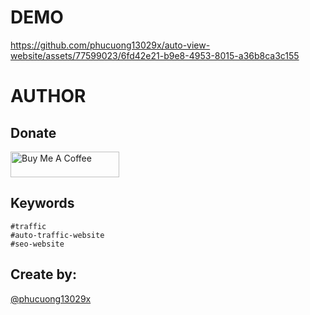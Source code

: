 # DEMO


https://github.com/phucuong13029x/auto-view-website/assets/77599023/6fd42e21-b9e8-4953-8015-a36b8ca3c155


# AUTHOR
## Donate
<a href="https://www.buymeacoffee.com/phucuong1329x" target="_blank"><img src="https://cdn.buymeacoffee.com/buttons/default-orange.png" alt="Buy Me A Coffee" height="41" width="174"></a>
## Keywords
```
#traffic
#auto-traffic-website
#seo-website
```
## Create by:
[@phucuong13029x](https://www.tiktok.com/@phucuong13029x?refer=creator_embed)   

